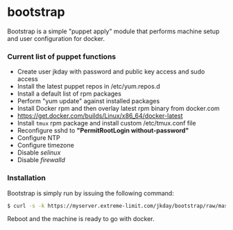 # bootstrap

Bootstrap is a simple "puppet apply" module that performs machine setup and user configuration for docker.

### Current list of puppet functions 
  - Create user jkday with password and public key access and sudo access
  - Install the latest puppet repos in /etc/yum.repos.d
  - Install a default list of rpm packages
  - Perform "yum update" against installed packages
  - Install Docker rpm and then overlay latest rpm binary from docker.com
   - https://get.docker.com/builds/Linux/x86_64/docker-latest
  - Install `tmux` rpm package and install custom /etc/tmux.conf file
  - Reconfigure sshd to **"PermitRootLogin without-password"**
  - Configure NTP
  - Configure timezone
  - Disable *selinux*
  - Disable *firewalld*

### Installation

Bootstrap is simply run by issuing the following command:


```sh
$ curl -s -k https://myserver.extreme-limit.com/jkday/bootstrap/raw/master/bootbootstrap.sh | bash
```
Reboot and the machine is ready to go with docker.
